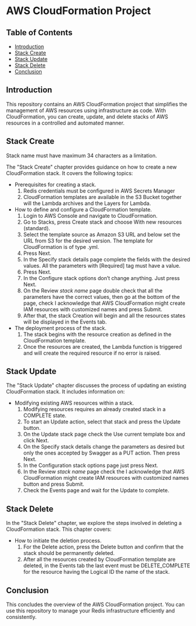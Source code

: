 # AWS CloudFormation Project

## Table of Contents
- [Introduction](#introduction)
- [Stack Create](#stack-create)
- [Stack Update](#stack-update)
- [Stack Delete](#stack-delete)
- [Conclusion](#conclusion)

## Introduction
This repository contains an AWS CloudFormation project that simplifies the management of AWS resources using infrastructure as code. With CloudFormation, you can create, update, and delete stacks of AWS resources in a controlled and automated manner.

## Stack Create
Stack name must have maximum 34 characters as a limitation.

The "Stack Create" chapter provides guidance on how to create a new CloudFormation stack. It covers the following topics:
- Prerequisites for creating a stack.
  1. Redis credentials must be configured in AWS Secrets Manager
  2. CloudFormation templates are available in the S3 Bucket together will the Lambda archives and the Layers for Lambda.
- How to define and configure a CloudFormation template.
  1. Login to AWS Console and navigate to CloudFormation.
  2. Go to Stacks, press Create stack and choose With new resources (standard).
  3. Select the template source as Amazon S3 URL and below set the URL from S3 for the desired version. The template for CloudFormation is of type .yml.
  4. Press Next.
  5. In the Specify stack details page complete the fields with the desired values. All the parameters with [Required] tag must have a value.
  6. Press Next.
  7. In the Configure stack options don’t change anything. Just press Next.
  8. On the Review *stack name* page double check that all the parameters have the correct values, then go at the bottom of the page, check I acknowledge that AWS CloudFormation might create IAM resources with     customized names and press Submit.
  9. After that, the stack Creation will begin and all the resources states will be displayed in the Events tab.
- The deployment process of the stack.
  1. The stack begins with the resource creation as defined in the CloudFormation template.
  2. Once the resources are created, the Lambda function is triggered and will create the required resource if no error is raised.


## Stack Update
The "Stack Update" chapter discusses the process of updating an existing CloudFormation stack. It includes information on:
- Modifying existing AWS resources within a stack.
  1. Modifying resources requires an already created stack in a COMPLETE state.
  2. To start an Update action, select that stack and press the Update button.
  3. On the Update stack page check the Use current template box and click Next.
  4. On the Specify stack details change the parameters as desired but only the ones accepted by Swagger as a PUT action. Then press Next.
  5. In the Configuration stack options page just press Next.
  6. In the Review *stack name* page check the I acknowledge that AWS CloudFormation might create IAM resources with customized names button and press Submit.
  7. Check the Events page and wait for the Update to complete.


## Stack Delete
In the "Stack Delete" chapter, we explore the steps involved in deleting a CloudFormation stack. This chapter covers:
- How to initiate the deletion process.
  1. For the Delete action, press the Delete button and confirm that the stack should be permanently deleted.
  2. After all the resources created by CloudFormation template are deleted, in the Events tab the last event must be DELETE_COMPLETE for the resource having the Logical ID the name of the stack.


## Conclusion
This concludes the overview of the AWS CloudFormation project. You can use this repository to manage your Redis infrastructure efficiently and consistently.
